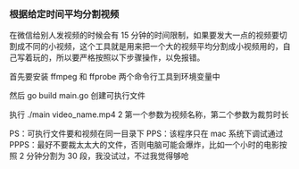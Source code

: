 ### 根据给定时间平均分割视频

在微信给别人发视频的时候会有 15 分钟的时间限制，如果要发大一点的视频要切割成不同的小视频，这个工具就是用来把一个大的视频平均分割成小视频用的，自己写着玩的，所以要严格按照以下步骤操作，以免报错。

首先要安装 ffmpeg 和 ffprobe 两个命令行工具到环境变量中

然后 go build main.go 创建可执行文件

执行 ./main video_name.mp4 2
第一个参数为视频名称，第二个参数为裁剪时长

PS：可执行文件要和视频在同一目录下
PPS：该程序只在 mac 系统下调试通过
PPPS：最好不要裁太太大的文件，否则电脑可能会爆炸，比如一个小时的电影按照 2 分钟分割为 30 段，我没试过，不过我觉得够呛